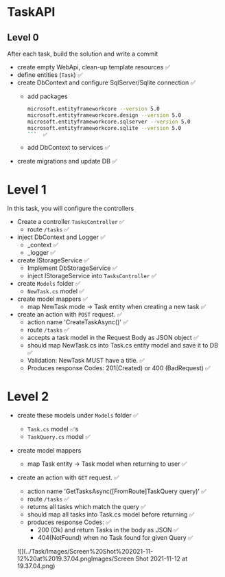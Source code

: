 # TaskAPI
## Level 0

After each task, build the solution and write a commit

- create empty WebApi, clean-up template resources ✅
- define entities (`Task`) ✅
- create DbContext and configure SqlServer/Sqlite connection ✅
    - add packages
        
        ```bash
        microsoft.entityframeworkcore --version 5.0
        microsoft.entityframeworkcore.design --version 5.0
        microsoft.entityframeworkcore.sqlserver --version 5.0
        microsoft.entityframeworkcore.sqlite --version 5.0
        ```  ✅
        
    - add DbContext to services  ✅
- create migrations and update DB  ✅

# Level 1

In this task, you will configure the controllers

- Create a controller `TasksController` ✅
    - route `/tasks` ✅
- inject DbContext and Logger ✅
    - _context  ✅
    - _logger  ✅
- create IStorageService ✅
    - Implement DbStorageService ✅
    - inject IStorageService into `TasksController` ✅
- create `Models` folder ✅
    - `NewTask.cs` model ✅
- create model mappers ✅
    - map NewTask mode → Task entity when creating a new task ✅
- create an action with `POST` request. ✅
    - action name 'CreateTaskAsync()' ✅
    - route `/tasks` ✅
    - accepts a task model in the Request Body as JSON object ✅
    - should map NewTask.cs into Task.cs entity model and save it to DB ✅
    - Validation: NewTask MUST have a title. ✅
    - Produces response Codes: 201(Created) or 400 (BadRequest) ✅

# Level 2

- create these models under `Models` folder ✅
    - `Task.cs` model ✅s 
    - `TaskQuery.cs` model ✅
- create model mappers
    - map Task entity → Task model when returning to user ✅
- create an action with `GET` request. ✅
    - action name 'GetTasksAsync([FromRoute]TaskQuery query)' ✅
    - route `/tasks` ✅
    - returns all tasks which match the query ✅
    - should map all tasks into Task.cs model before returning ✅
    - produces response Codes: ✅
        - 200 (Ok) and return Tasks in the body as JSON ✅
        - 404(NotFound) when no Task found for given Query ✅
  
  ![](../Task/Images/Screen%20Shot%202021-11-12%20at%2019.37.04.pngImages/Screen Shot 2021-11-12 at 19.37.04.png)
